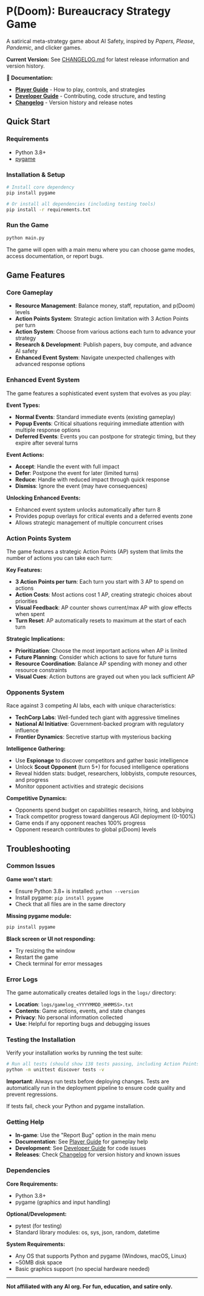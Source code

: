 # P(Doom): Bureaucracy Strategy Game

A satirical meta-strategy game about AI Safety, inspired by *Papers, Please*, *Pandemic*, and clicker games.

**Current Version:** See [CHANGELOG.md](CHANGELOG.md) for latest release information and version history.

**📖 Documentation:**
- **[Player Guide](PLAYERGUIDE.md)** - How to play, controls, and strategies  
- **[Developer Guide](DEVELOPERGUIDE.md)** - Contributing, code structure, and testing
- **[Changelog](CHANGELOG.md)** - Version history and release notes

## Quick Start

### Requirements
- Python 3.8+
- [pygame](https://www.pygame.org/)

### Installation & Setup
```sh
# Install core dependency
pip install pygame

# Or install all dependencies (including testing tools)
pip install -r requirements.txt
```

### Run the Game
```sh
python main.py
```

The game will open with a main menu where you can choose game modes, access documentation, or report bugs.

## Game Features

### Core Gameplay
- **Resource Management**: Balance money, staff, reputation, and p(Doom) levels
- **Action Points System**: Strategic action limitation with 3 Action Points per turn
- **Action System**: Choose from various actions each turn to advance your strategy
- **Research & Development**: Publish papers, buy compute, and advance AI safety
- **Enhanced Event System**: Navigate unexpected challenges with advanced response options

### Enhanced Event System
The game features a sophisticated event system that evolves as you play:

**Event Types:**
- **Normal Events**: Standard immediate events (existing gameplay)
- **Popup Events**: Critical situations requiring immediate attention with multiple response options
- **Deferred Events**: Events you can postpone for strategic timing, but they expire after several turns

**Event Actions:**
- **Accept**: Handle the event with full impact
- **Defer**: Postpone the event for later (limited turns)
- **Reduce**: Handle with reduced impact through quick response
- **Dismiss**: Ignore the event (may have consequences)

**Unlocking Enhanced Events:**
- Enhanced event system unlocks automatically after turn 8
- Provides popup overlays for critical events and a deferred events zone
- Allows strategic management of multiple concurrent crises

### Action Points System
The game features a strategic Action Points (AP) system that limits the number of actions you can take each turn:

**Key Features:**
- **3 Action Points per turn**: Each turn you start with 3 AP to spend on actions
- **Action Costs**: Most actions cost 1 AP, creating strategic choices about priorities
- **Visual Feedback**: AP counter shows current/max AP with glow effects when spent
- **Turn Reset**: AP automatically resets to maximum at the start of each turn

**Strategic Implications:**
- **Prioritization**: Choose the most important actions when AP is limited
- **Future Planning**: Consider which actions to save for future turns
- **Resource Coordination**: Balance AP spending with money and other resource constraints
- **Visual Cues**: Action buttons are grayed out when you lack sufficient AP

### Opponents System
Race against 3 competing AI labs, each with unique characteristics:
- **TechCorp Labs**: Well-funded tech giant with aggressive timelines
- **National AI Initiative**: Government-backed program with regulatory influence  
- **Frontier Dynamics**: Secretive startup with mysterious backing

**Intelligence Gathering:**
- Use **Espionage** to discover competitors and gather basic intelligence
- Unlock **Scout Opponent** (turn 5+) for focused intelligence operations
- Reveal hidden stats: budget, researchers, lobbyists, compute resources, and progress
- Monitor opponent activities and strategic decisions

**Competitive Dynamics:**
- Opponents spend budget on capabilities research, hiring, and lobbying
- Track competitor progress toward dangerous AGI deployment (0-100%)
- Game ends if any opponent reaches 100% progress
- Opponent research contributes to global p(Doom) levels

## Troubleshooting

### Common Issues

**Game won't start:**
- Ensure Python 3.8+ is installed: `python --version`
- Install pygame: `pip install pygame`
- Check that all files are in the same directory

**Missing pygame module:**
```sh
pip install pygame
```

**Black screen or UI not responding:**
- Try resizing the window
- Restart the game
- Check terminal for error messages

### Error Logs
The game automatically creates detailed logs in the `logs/` directory:
- **Location**: `logs/gamelog_<YYYYMMDD_HHMMSS>.txt`
- **Contents**: Game actions, events, and state changes
- **Privacy**: No personal information collected
- **Use**: Helpful for reporting bugs and debugging issues

### Testing the Installation
Verify your installation works by running the test suite:

```sh
# Run all tests (should show 138 tests passing, including Action Points tests)
python -m unittest discover tests -v
```

**Important**: Always run tests before deploying changes. Tests are automatically run in the deployment pipeline to ensure code quality and prevent regressions.

If tests fail, check your Python and pygame installation.

### Getting Help

- **In-game**: Use the "Report Bug" option in the main menu
- **Documentation**: See [Player Guide](PLAYERGUIDE.md) for gameplay help
- **Development**: See [Developer Guide](DEVELOPERGUIDE.md) for code issues
- **Releases**: Check [Changelog](CHANGELOG.md) for version history and known issues

### Dependencies

**Core Requirements:**
- Python 3.8+
- pygame (graphics and input handling)

**Optional/Development:**
- pytest (for testing)
- Standard library modules: os, sys, json, random, datetime

**System Requirements:**
- Any OS that supports Python and pygame (Windows, macOS, Linux)
- ~50MB disk space
- Basic graphics support (no special hardware needed)

---

**Not affiliated with any AI org. For fun, education, and satire only.**
